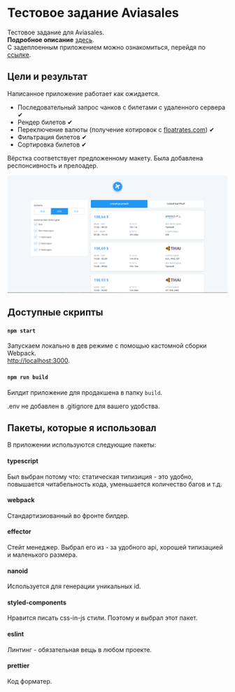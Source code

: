 # Тестовое задание Aviasales

Тестовое задание для Aviasales.<br />
**Подробное описание** [здесь](https://github.com/KosyanMedia/test-tasks/tree/master/aviasales_frontend).<br />
С задеплоенным приложением можно ознакомиться, перейдя по [ссылке](https://my-aviasales-test-task.vercel.app/).

## Цели и результат

Написанное приложение работает как ожидается.

- Последовательный запрос чанков с билетами с удаленного сервера ✔
- Рендер билетов ✔
- Переключение валюты (получение котировок с [floatrates.com](http://floatrates.com)) ✔
- Фильтрация билетов ✔
- Сортировка билетов ✔

Вёрстка соответствует предложенному макету. Была добавлена респонсивность и прелоадер.

![example](/example.png)

## Доступные скрипты

#### `npm start`

Запускаем локально в дев режиме с помощью кастомной сборки Webpack.<br>
[http://localhost:3000](http://localhost:3000).

#### `npm run build`

Билдит приложение для продакшена в папку `build`.

.env не добавлен в .gitignore для вашего удобства.

## Пакеты, которые я использовал

В приложении используются следующие пакеты:

#### typescript

Был выбран потому что: статическая типизиция - это удобно, повышается читабельность кода, уменьшается количество багов и т.д.

#### webpack

Стандартизиованный во фронте билдер.

#### effector

Стейт менеджер. Выбрал его из - за удобного api, хорошей типизацией и маленького размера.

#### nanoid

Используется для генерации уникальных id.

#### styled-components

Нравится писать css-in-js стили. Поэтому и выбрал этот пакет.

#### eslint

Линтинг - обязательная вещь в любом проекте.

#### prettier

Код форматер.
